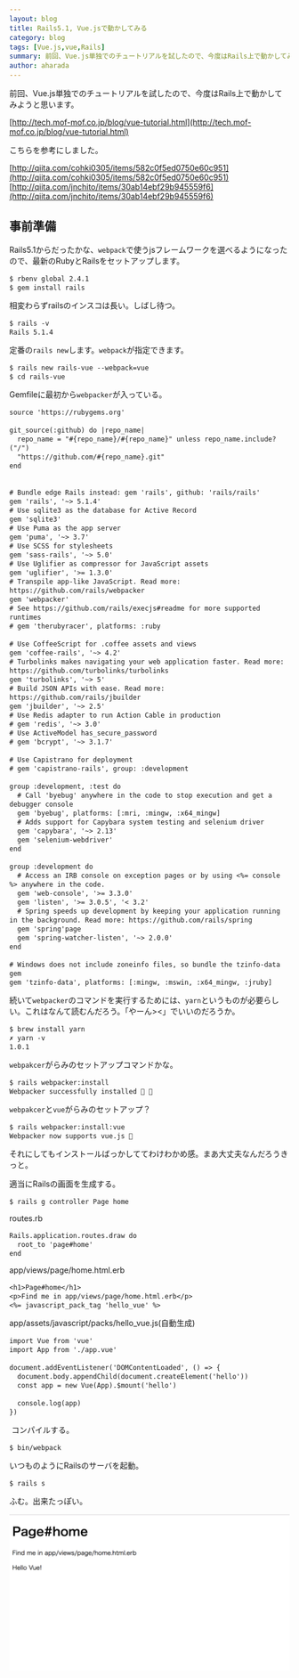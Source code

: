 ```yaml
---
layout: blog
title: Rails5.1, Vue.jsで動かしてみる
category: blog
tags: [Vue.js,vue,Rails]
summary: 前回、Vue.js単独でのチュートリアルを試したので、今度はRails上で動かしてみようと思います。
author: aharada
---
```


前回、Vue.js単独でのチュートリアルを試したので、今度はRails上で動かしてみようと思います。

[http://tech.mof-mof.co.jp/blog/vue-tutorial.html](http://tech.mof-mof.co.jp/blog/vue-tutorial.html)

こちらを参考にしました。

[http://qiita.com/cohki0305/items/582c0f5ed0750e60c951](http://qiita.com/cohki0305/items/582c0f5ed0750e60c951)
[http://qiita.com/jnchito/items/30ab14ebf29b945559f6](http://qiita.com/jnchito/items/30ab14ebf29b945559f6)

## 事前準備

Rails5.1からだったかな、`webpack`で使うjsフレームワークを選べるようになったので、最新のRubyとRailsをセットアップします。

```
$ rbenv global 2.4.1
$ gem install rails
```

相変わらずrailsのインスコは長い。しばし待つ。

```
$ rails -v
Rails 5.1.4
```

定番の`rails new`します。`webpack`が指定できます。

```
$ rails new rails-vue --webpack=vue
$ cd rails-vue
```


Gemfileに最初から`webpacker`が入っている。

```
source 'https://rubygems.org'

git_source(:github) do |repo_name|
  repo_name = "#{repo_name}/#{repo_name}" unless repo_name.include?("/")
  "https://github.com/#{repo_name}.git"
end


# Bundle edge Rails instead: gem 'rails', github: 'rails/rails'
gem 'rails', '~> 5.1.4'
# Use sqlite3 as the database for Active Record
gem 'sqlite3'
# Use Puma as the app server
gem 'puma', '~> 3.7'
# Use SCSS for stylesheets
gem 'sass-rails', '~> 5.0'
# Use Uglifier as compressor for JavaScript assets
gem 'uglifier', '>= 1.3.0'
# Transpile app-like JavaScript. Read more: https://github.com/rails/webpacker
gem 'webpacker'
# See https://github.com/rails/execjs#readme for more supported runtimes
# gem 'therubyracer', platforms: :ruby

# Use CoffeeScript for .coffee assets and views
gem 'coffee-rails', '~> 4.2'
# Turbolinks makes navigating your web application faster. Read more: https://github.com/turbolinks/turbolinks
gem 'turbolinks', '~> 5'
# Build JSON APIs with ease. Read more: https://github.com/rails/jbuilder
gem 'jbuilder', '~> 2.5'
# Use Redis adapter to run Action Cable in production
# gem 'redis', '~> 3.0'
# Use ActiveModel has_secure_password
# gem 'bcrypt', '~> 3.1.7'

# Use Capistrano for deployment
# gem 'capistrano-rails', group: :development

group :development, :test do
  # Call 'byebug' anywhere in the code to stop execution and get a debugger console
  gem 'byebug', platforms: [:mri, :mingw, :x64_mingw]
  # Adds support for Capybara system testing and selenium driver
  gem 'capybara', '~> 2.13'
  gem 'selenium-webdriver'
end

group :development do
  # Access an IRB console on exception pages or by using <%= console %> anywhere in the code.
  gem 'web-console', '>= 3.3.0'
  gem 'listen', '>= 3.0.5', '< 3.2'
  # Spring speeds up development by keeping your application running in the background. Read more: https://github.com/rails/spring
  gem 'spring'page
  gem 'spring-watcher-listen', '~> 2.0.0'
end

# Windows does not include zoneinfo files, so bundle the tzinfo-data gem
gem 'tzinfo-data', platforms: [:mingw, :mswin, :x64_mingw, :jruby]
```

続いて`webpacker`のコマンドを実行するためには、`yarn`というものが必要らしい。これはなんて読むんだろう。「やーん><」でいいのだろうか。

```
$ brew install yarn
✗ yarn -v
1.0.1
```

`webpakcer`がらみのセットアップコマンドかな。

```
$ rails webpacker:install
Webpacker successfully installed 🎉 🍰
```

`webpakcer`と`vue`がらみのセットアップ？

```
$ rails webpacker:install:vue
Webpacker now supports vue.js 🎉
```

それにしてもインストールばっかしててわけわかめ感。まあ大丈夫なんだろうきっと。

適当にRailsの画面を生成する。

```
$ rails g controller Page home
```

routes.rb

```
Rails.application.routes.draw do
  root_to 'page#home'
end
```

app/views/page/home.html.erb

```
<h1>Page#home</h1>
<p>Find me in app/views/page/home.html.erb</p>
<%= javascript_pack_tag 'hello_vue' %>
```

app/assets/javascript/packs/hello_vue.js(自動生成)

```
import Vue from 'vue'
import App from './app.vue'

document.addEventListener('DOMContentLoaded', () => {
  document.body.appendChild(document.createElement('hello'))
  const app = new Vue(App).$mount('hello')

  console.log(app)
})
```

 コンパイルする。

```
$ bin/webpack
```

いつものようにRailsのサーバを起動。

```
$ rails s
```

ふむ。出来たっぽい。

![スクリーンショット](/images/blog/2017-09-12-rails-vue/rails-vue.png)
